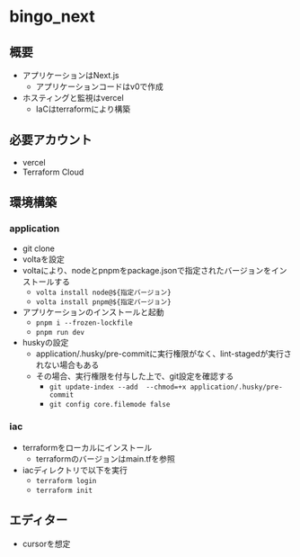 # bingo_next

## 概要

- アプリケーションはNext.js
  - アプリケーションコードはv0で作成
- ホスティングと監視はvercel
  - IaCはterraformにより構築

## 必要アカウント

- vercel
- Terraform Cloud

## 環境構築

### application

- git clone
- voltaを設定
- voltaにより、nodeとpnpmをpackage.jsonで指定されたバージョンをインストールする
  - `volta install node@${指定バージョン}`
  - `volta install pnpm@${指定バージョン}`
- アプリケーションのインストールと起動
  - `pnpm i --frozen-lockfile`
  - `pnpm run dev`
- huskyの設定
  - application/.husky/pre-commitに実行権限がなく、lint-stagedが実行されない場合もある
  - その場合、実行権限を付与した上で、git設定を確認する
    - `git update-index --add  --chmod=+x application/.husky/pre-commit`
    - `git config core.filemode false`

### iac

- terraformをローカルにインストール
  - terraformのバージョンはmain.tfを参照
- iacディレクトリで以下を実行
  - `terraform login`
  - `terraform init`

## エディター

- cursorを想定

